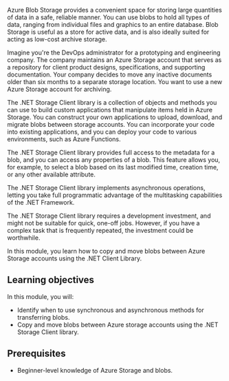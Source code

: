 Azure Blob Storage provides a convenient space for storing large quantities of data in a safe, reliable manner. You can use blobs to hold all types of data, ranging from individual files and graphics to an entire database. Blob Storage is useful as a store for active data, and is also ideally suited for acting as low-cost archive storage.

Imagine you're the DevOps administrator for a prototyping and engineering company. The company maintains an Azure Storage account that serves as a repository for client product designs, specifications, and supporting documentation. Your company decides to move any inactive documents older than six months to a separate storage location. You want to use a new Azure Storage account for archiving.

The .NET Storage Client library is a collection of objects and methods you can use to build custom applications that manipulate items held in Azure Storage. You can construct your own applications to upload, download, and migrate blobs between storage accounts. You can incorporate your code into existing applications, and you can deploy your code to various environments, such as Azure Functions.

The .NET Storage Client library provides full access to the metadata for a blob, and you can access any properties of a blob. This feature allows you, for example, to select a blob based on its last modified time, creation time, or any other available attribute.

The .NET Storage Client library implements asynchronous operations, letting you take full programmatic advantage of the multitasking capabilities of the .NET Framework.

The .NET Storage Client library requires a development investment, and might not be suitable for quick, one-off jobs. However, if you have a complex task that is frequently repeated, the investment could be worthwhile.

In this module, you learn how to copy and move blobs between Azure Storage accounts using the .NET Client Library.

## Learning objectives

In this module, you will:

- Identify when to use synchronous and asynchronous methods for transferring blobs.
- Copy and move blobs between Azure storage accounts using the .NET Storage Client library.

## Prerequisites

- Beginner-level knowledge of Azure Storage and blobs.